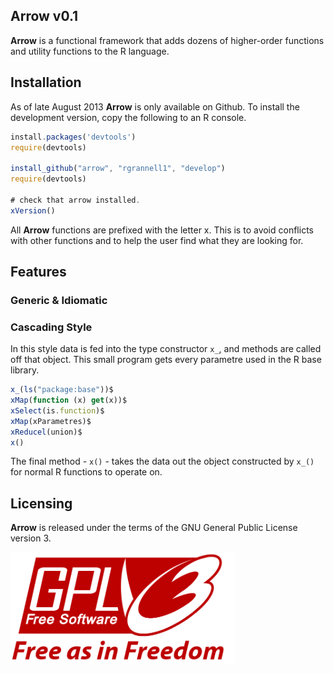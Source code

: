 Arrow v0.1
-----------------------------------

**Arrow** is a functional framework that adds dozens of higher-order functions 
and utility functions to the R language. 

## Installation

As of late August 2013 **Arrow** is only available on Github. To install the development version, copy the
following to an R console.

```javascript
install.packages('devtools')
require(devtools)

install_github("arrow", "rgrannell1", "develop")
require(devtools)

# check that arrow installed.
xVersion()
```
All **Arrow** functions are prefixed with the letter x. This is to avoid conflicts with 
other functions and to help the user find what they are looking for. 

## Features



### Generic & Idiomatic
  

### Cascading Style

In this style data is fed into the type constructor ```x_```, and methods are called off that object. 
This small program gets every parametre used in the R base library.

```javascript
x_(ls("package:base"))$  
xMap(function (x) get(x))$
xSelect(is.function)$
xMap(xParametres)$
xReducel(union)$
x()
```
The final method - ```x()``` - takes the data out the object constructed by ```x_()``` 
for normal R functions to operate on.

## Licensing

**Arrow** is released under the terms of the GNU General Public License version 3. 

<img src="gpl3.png" height = "180"> </img>
